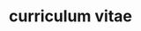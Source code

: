 ---
layout: cv
permalink: /cv/
title: curriculum vitae
nav: true
nav_order: 4
cv_pdf: main.pdf
description: #This is a description of the page. You can modify it in 'pages/_cv.md'. You can also change or remove the top pdf download button.
---